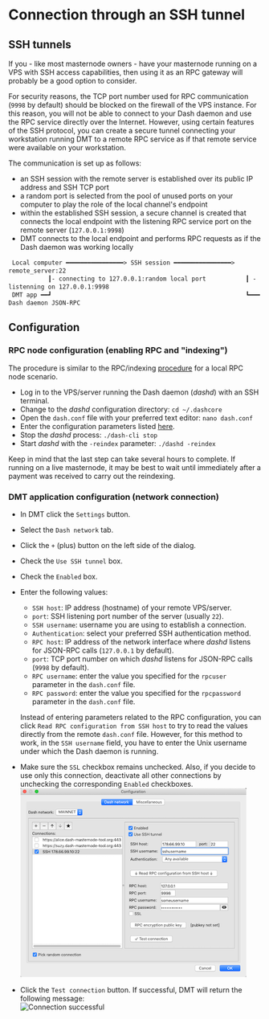 # Connection through an SSH tunnel

## SSH tunnels

If you - like most masternode owners - have your masternode running on a VPS with SSH access capabilities, then using it as an RPC gateway will probably be a good option to consider.

For security reasons, the TCP port number used for RPC communication (`9998` by default) should be blocked on the firewall of the VPS instance. For this reason, you will not be able to connect to your Dash daemon and use the RPC service directly over the Internet. However, using certain features of the SSH protocol, you can create a secure tunnel connecting your workstation running DMT to a remote RPC service as if that remote service were available on your workstation.

The communication is set up as follows:
 * an SSH session with the remote server is established over its public IP address and SSH TCP port
 * a random port is selected from the pool of unused ports on your computer to play the role of the local channel's endpoint
 * within the established SSH session, a secure channel is created that connects the local endpoint with the listening RPC service port on the remote server (`127.0.0.1:9998`)
 * DMT connects to the local endpoint and performs RPC requests as if the Dash daemon was working locally

```
 Local computer ━━━━━━━━━━━━━━━━> SSH session ━━━━━━━━━━━━━━━━> remote_server:22
           ┃- connecting to 127.0.0.1:random local port           ┃ - listenning on 127.0.0.1:9998
 DMT app ━━┛                                                      ┗━━━ Dash daemon JSON-RPC
```

## Configuration

### RPC node configuration (enabling RPC and "indexing")

The procedure is similar to the RPC/indexing [procedure](config-connection-direct.md#enable-rpc-and-indexing-in-dash-core) for a local RPC node scenario.
 * Log in to the VPS/server running the Dash daemon (*dashd*) with an SSH terminal.
 * Change to the *dashd* configuration directory: `cd ~/.dashcore`
 * Open the `dash.conf` file with your preferred text editor: `nano dash.conf`
 * Enter the configuration parameters listed [here](config-connection-direct.md#set-the-required-parameters-in-the-dashconf-file).
 * Stop the *dashd* process: `./dash-cli stop`
 * Start *dashd* with the `-reindex` parameter: `./dashd -reindex`

Keep in mind that the last step can take several hours to complete. If running on a live masternode, it may be best to wait until immediately after a payment was received to carry out the reindexing.

### DMT application configuration  (network connection)

 * In DMT click the `Settings` button.
 * Select the `Dash network` tab.
 * Click the `+` (plus) button on the left side of the dialog.
 * Check the `Use SSH tunnel` box.
 * Check the `Enabled` box.
 * Enter the following values:
   * `SSH host`: IP address (hostname) of your remote VPS/server.
   * `port`: SSH listening port number of the server (usually `22`).
   * `SSH username`: username you are using to establish a connection.
   * `Authentication`: select your preferred SSH authentication method.
   * `RPC host`: IP address of the network interface where *dashd* listens for JSON-RPC calls (`127.0.0.1` by default).
   * `port`: TCP port number on which *dashd* listens for JSON-RPC calls (`9998` by default).
   * `RPC username`: enter the value you specified for the `rpcuser` parameter in the `dash.conf` file.
   * `RPC password`: enter the value you specified for the `rpcpassword` parameter in the `dash.conf` file.

    Instead of entering parameters related to the RPC configuration, you can click `Read RPC configuration from SSH host` to try to read the values directly from the remote `dash.conf` file. However, for this method to work, in the `SSH username` field, you have to enter the Unix username under which the Dash daemon is running.

 * Make sure the `SSL` checkbox remains unchecked. Also, if you decide to use only this connection, deactivate all other connections by unchecking the corresponding `Enabled` checkboxes.  
   ![SSH configuration window](img/dmt-config-dlg-conn-ssh.png)
 * Click the `Test connection` button. If successful, DMT will return the following message:  
   ![Connection successful](img/dmt-conn-success.png)
